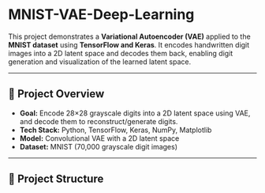 
# MNIST-VAE-Deep-Learning

This project demonstrates a **Variational Autoencoder (VAE)** applied to the **MNIST dataset** using **TensorFlow and Keras**. It encodes handwritten digit images into a 2D latent space and decodes them back, enabling digit generation and visualization of the learned latent space.

---

## 🚀 Project Overview

- **Goal:** Encode 28×28 grayscale digits into a 2D latent space using VAE, and decode them to reconstruct/generate digits.
- **Tech Stack:** Python, TensorFlow, Keras, NumPy, Matplotlib
- **Model:** Convolutional VAE with a 2D latent space
- **Dataset:** MNIST (70,000 grayscale digit images)

---

## 📁 Project Structure

